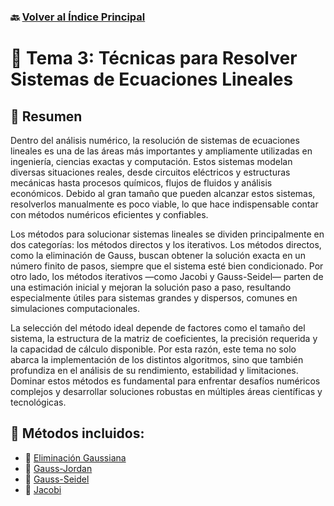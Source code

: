 ### 🔙 [Volver al Índice Principal](https://github.com/Juan200519287393u83/Metodos_Numericos/tree/main)

# 📐 Tema 3: Técnicas para Resolver Sistemas de Ecuaciones Lineales

## 📝 Resumen

Dentro del análisis numérico, la resolución de sistemas de ecuaciones lineales es una de las áreas más importantes y ampliamente utilizadas en ingeniería, ciencias exactas y computación. Estos sistemas modelan diversas situaciones reales, desde circuitos eléctricos y estructuras mecánicas hasta procesos químicos, flujos de fluidos y análisis económicos. Debido al gran tamaño que pueden alcanzar estos sistemas, resolverlos manualmente es poco viable, lo que hace indispensable contar con métodos numéricos eficientes y confiables.

Los métodos para solucionar sistemas lineales se dividen principalmente en dos categorías: los métodos directos y los iterativos. Los métodos directos, como la eliminación de Gauss, buscan obtener la solución exacta en un número finito de pasos, siempre que el sistema esté bien condicionado. Por otro lado, los métodos iterativos —como Jacobi y Gauss-Seidel— parten de una estimación inicial y mejoran la solución paso a paso, resultando especialmente útiles para sistemas grandes y dispersos, comunes en simulaciones computacionales.

La selección del método ideal depende de factores como el tamaño del sistema, la estructura de la matriz de coeficientes, la precisión requerida y la capacidad de cálculo disponible. Por esta razón, este tema no solo abarca la implementación de los distintos algoritmos, sino que también profundiza en el análisis de su rendimiento, estabilidad y limitaciones. Dominar estos métodos es fundamental para enfrentar desafíos numéricos complejos y desarrollar soluciones robustas en múltiples áreas científicas y tecnológicas.

## 📂 Métodos incluidos:

* 🔹 [Eliminación Gaussiana](https://github.com/Juan200519287393u83/Metodos_Numericos/blob/main/T3%20-%20Métodos%20de%20Solución%20de%20Sistemas%20de%20Ecuaciones%20Lineales/Método%20de%20Eliminación%20Gaussiana.md)
* 🔹 [Gauss-Jordan](https://github.com/Juan200519287393u83/Metodos_Numericos/blob/main/T3%20-%20Métodos%20de%20Solución%20de%20Sistemas%20de%20Ecuaciones%20Lineales/Método%20de%20Gauss-Jordan.md)
* 🔹 [Gauss-Seidel](https://github.com/Juan200519287393u83/Metodos_Numericos/blob/main/T3%20-%20Métodos%20de%20Solución%20de%20Sistemas%20de%20Ecuaciones%20Lineales/Método%20de%20Gauss-Seidel.md)
* 🔹 [Jacobi](https://github.com/Juan200519287393u83/Metodos_Numericos/blob/main/T3%20-%20Métodos%20de%20Solución%20de%20Sistemas%20de%20Ecuaciones%20Lineales/Método%20de%20Jacobi.md)
